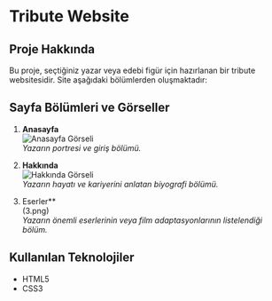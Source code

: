 # Tribute Website 

## Proje Hakkında
Bu proje, seçtiğiniz yazar veya edebi figür için hazırlanan bir tribute websitesidir. Site aşağıdaki bölümlerden oluşmaktadır:



## Sayfa Bölümleri ve Görseller

1. **Anasayfa**  
   ![Anasayfa Görseli](github/1.)  
   *Yazarın portresi ve giriş bölümü.*

2. **Hakkında**  
   ![Hakkında Görseli](.2.png)  
   *Yazarın hayatı ve kariyerini anlatan biyografi bölümü.*

3.  Eserler**  
   (3.png)  
   *Yazarın önemli eserlerinin veya film adaptasyonlarının listelendiği bölüm.*




## Kullanılan Teknolojiler
- HTML5  
- CSS3  






